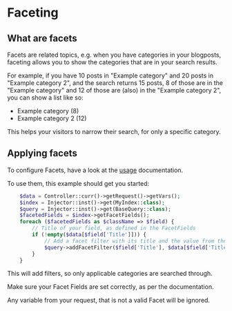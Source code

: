 # Faceting

## What are facets

Facets are related topics, e.g. when you have categories in your blogposts, faceting allows
you to show the categories that are in your search results.

For example, if you have 10 posts in "Example category" and 20 posts in "Example category 2",
and the search returns 15 posts, 8 of those are in the "Example category" and 12 of those are (also)
in the "Example category 2", you can show a list like so:
- Example category (8)
- Example category 2 (12)

This helps your visitors to narrow their search, for only a specific category.

## Applying facets

To configure Facets, have a look at the [usage](../03-Usage.md) documentation.

To use them, this example should get you started:

```php
    $data = Controller::curr()->getRequest()->getVars();
    $index = Injector::inst()->get(MyIndex::class);
    $query = Injector::inst()->get(BaseQuery::class);
    $facetedFields = $index->getFacetFields();
    foreach ($facetedFields as $className => $field) {
        // Title of your field, as defined in the FacetFields
        if (!empty($data[$field['Title']])) {
            // Add a facet filter with its title and the value from the request data
            $query->addFacetFilter($field['Title'], $data[$field['Title']]);
        }
    }
```

This will add filters, so only applicable categories are searched through.

Make sure your Facet Fields are set correctly, as per the documentation.

Any variable from your request, that is not a valid Facet will be ignored.